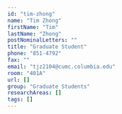 ```yaml
---
id: "tim-zhong"
name: "Tim Zhong"
firstName: "Tim"
lastName: "Zhong"
postNominalLetters: ""
title: "Graduate Student"
phone: "851-4792"
fax: ""
email: "tjz2104@cumc.columbia.edu"
room: "401A"
url: []
group: "Graduate Students"
researchAreas: []
tags: []
---
```

